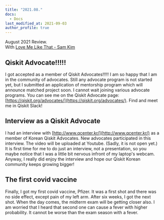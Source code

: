 ```yaml
---
title: "2021.08."
docs:
  - Docs
last_modified_at: 2021-09-03
author_profile: true
---
```


August 2021 Review.<br/>
With [Love Me Like That - Sam Kim](https://youtu.be/Nl1-FhTdevQ)

## Qiskit Advocate!!!!!

I got accepted as a member of Qiskit Advocates!!!!!
I am so happy that I am in the community of advocates.
Still any advocate program is not started yet, but I submitted an application of mentorship program
which will announce matched project soon.
I cannot wait joining various advocate programs.
You can see me on the Qiskit Advocate page: [https://qiskit.org/advocates/](https://qiskit.org/advocates/).
Find and meet me in Qiskit Slack!

## Interview as a Qiskit Advocate

I had an interview with [http://www.qcenter.kr/](http://www.qcenter.kr/) as a member of Korean Qiskit Advocates.
New advocates participated in this interview.
The video will be uploaded at Youtube. (Sadly, it is not open yet.)
It is first time for me to do just an interview, not a presentation,
so you maybe notice that I was a little bit nervous infront of my laptop's webcam.
Anyway, I really did enjoy the interview and hope our Qiskit Korean community keeps growing bigger!

## The first covid vaccine

Finally, I got my first covid vaccine, Pfizer.
It was a first shot and there was no side effect, except pain of my left arm.
After six weeks, I got the next shot.
When the day comes, the midterm exam will be getting closer also.
I am worried that I heard that second one can cause a fever with higher probability.
It cannot be worse than the exam season with a fever.
